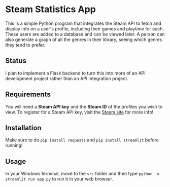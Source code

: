 # Steam Statistics App
This is a simple Python program that integrates the Steam API to fetch and display info on a user's profile, including their games and playtime for each. These users are added to a database and can be viewed later. A person can also generate a graph of all the genres in their library, seeing which genres they tend to prefer.

## Status
I plan to implement a Flask backend to turn this into more of an API development project rather than an API integration project.

## Requirements
You will need a **Steam API key** and the **Steam ID** of the profiles you wish to view. To register for a Steam API key, visit the [Steam site](https://steamcommunity.com/dev) for more info!

## Installation
Make sure to do `pip install requests` and `pip install streamlit` before running!

## Usage
In your Windows terminal, move to the `src` folder and then type `python -m streamlit run app.py` to run it in your web browser.